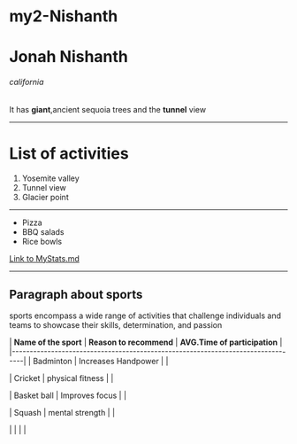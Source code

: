 # my2-Nishanth
# Jonah Nishanth
###### california
It has **giant**,ancient sequoia trees and the **tunnel** view

****
# List of activities

1. Yosemite valley
2. Tunnel view
3. Glacier point

****

- Pizza
- BBQ salads
- Rice bowls

[Link to MyStats.md](https://github.com/Jonah-14/my2-Nishanth/blob/main/MyStats.md)

****

## Paragraph about sports

sports encompass a wide range of activities that challenge individuals and teams to showcase their skills, determination, and passion

| **Name of the sport** | **Reason to recommend** | **AVG.Time of participation** |
|---------------------------------------------------------------------------------|
| Badminton             |  Increases Handpower    |                               |

| Cricket               |  physical fitness       |                               |

| Basket ball           |   Improves focus        |                               |

| Squash                |   mental strength       |                               |

|                       |                         |                               |